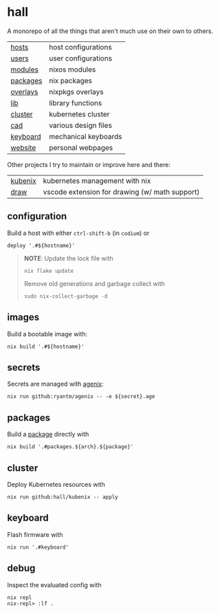 # hall

A monorepo of all the things that aren't much use on their own to others.

|                        |                      |
| ---------------------- | -------------------- |
| [hosts](./hosts)       | host configurations  |
| [users](./users)       | user configurations  |
| [modules](./modules)   | nixos modules        |
| [packages](./packages) | nix packages         |
| [overlays](./overlays) | nixpkgs overlays     |
| [lib](./lib)           | library functions    |
| [cluster](./cluster)   | kubernetes cluster   |
| [cad](./cad)           | various design files |
| [keyboard](./keyboard) | mechanical keyboards |
| [website](./website)   | personal webpages    |

Other projects I try to maintain or improve here and there:

|                                            |                                                |
| ------------------------------------------ | ---------------------------------------------- |
| [kubenix](https://github.com/hall/kubenix) | kubernetes management with nix                 |
| [draw](https://gitlab.com/hall/draw)       | vscode extension for drawing (w/ math support) |

## configuration

Build a host with either `ctrl-shift-b` (in `codium`) or

    deploy '.#${hostname}'

> **NOTE**:
> Update the lock file with
>
>     nix flake update
>
> Remove old generations and garbage collect with
>
>     sudo nix-collect-garbage -d

## images

Build a bootable image with:

    nix build '.#${hostname}'

## secrets

Secrets are managed with [agenix](https://github.com/ryantm/agenix):

    nix run github:ryantm/agenix -- -e ${secret}.age

## packages

Build a [package](./packages) directly with

    nix build '.#packages.${arch}.${package}'

## cluster

Deploy Kubernetes resources with

    nix run github:hall/kubenix -- apply

## keyboard

Flash firmware with

    nix run '.#keyboard'

## debug

Inspect the evaluated config with

    nix repl
    nix-repl> :lf .
